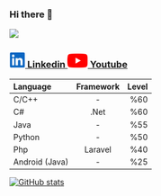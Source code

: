 ### Hi there 👋

<p align="left"> <img src="https://komarev.com/ghpvc/?username=serdaraltin&label=Profile%20views&color=ff8a14"/> </p>

<h3><a href="https://www.linkedin.com/in/serdar-altin/" ><img src="linkedin.png" alt="linkedin" width="28"/> Linkedin </a>
 <a href="https://www.youtube.com/meyta" ><img src="youtube.png" alt="youtube" width="36"/> Youtube </a></h3>




| Language           | Framework | Level |
| :----------------- |:-------------------:| --------:|
| C/C++         | -         | %60   |
| C#            | .Net      | %60   |
| Java          | -         | %55   |
| Python        | -         | %50   |
| Php           | Laravel   | %40   |
| Android (Java)| -         | %25   |

[![GitHub stats](https://github-readme-stats.vercel.app/api?username=serdaraltin&show_icons=true&theme=default&count_private=false)](https://github.com/serdaraltin/)
